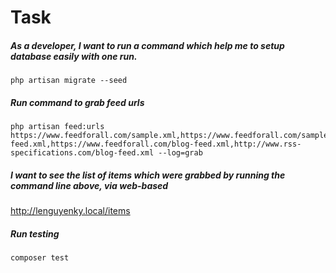 # Task 

##### As a developer, I want to run a command which help me to setup database easily with one run.

```
php artisan migrate --seed
```
##### Run command to grab feed urls
```
php artisan feed:urls https://www.feedforall.com/sample.xml,https://www.feedforall.com/sample-feed.xml,https://www.feedforall.com/blog-feed.xml,http://www.rss-specifications.com/blog-feed.xml --log=grab
```
##### I want to see the list of items which were grabbed by running the command line above, via web-based

http://lenguyenky.local/items

##### Run testing 
```
composer test
```